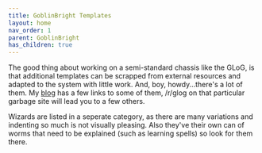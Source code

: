 ```yaml
---
title: GoblinBright Templates
layout: home
nav_order: 1
parent: GoblinBright
has_children: true
---
```


The good thing about working on a semi-standard chassis like the GLoG, is that additional templates can be scrapped from external resources and adapted to the system with little work. And, boy, howdy...there's a lot of them. My [blog](https://wayspell.blogspot.com) has a few links to some of them, /r/glog on that particular garbage site will lead you to a few others. 

Wizards are listed in a seperate category, as there are many variations and indenting so much is not visually pleasing. Also they've their own can of worms that need to be explained (such as learning spells) so look for them there. 
